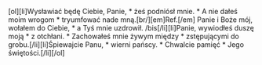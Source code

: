 [ol][li]Wysławiać będę Ciebie, Panie, * żeś podniósł mnie. * A nie dałeś moim wrogom * tryumfować nade mną.[br/][em]Ref.[/em] Panie i Boże mój, wołałem do Ciebie, * a Tyś mnie uzdrowił. /bis[/li][li]Panie, wywiodłeś duszę moją * z otchłani. * Zachowałeś mnie żywym między * zstępującymi do grobu.[/li][li]Śpiewajcie Panu, * wierni pańscy. * Chwalcie pamięć * Jego świętości.[/li][/ol]